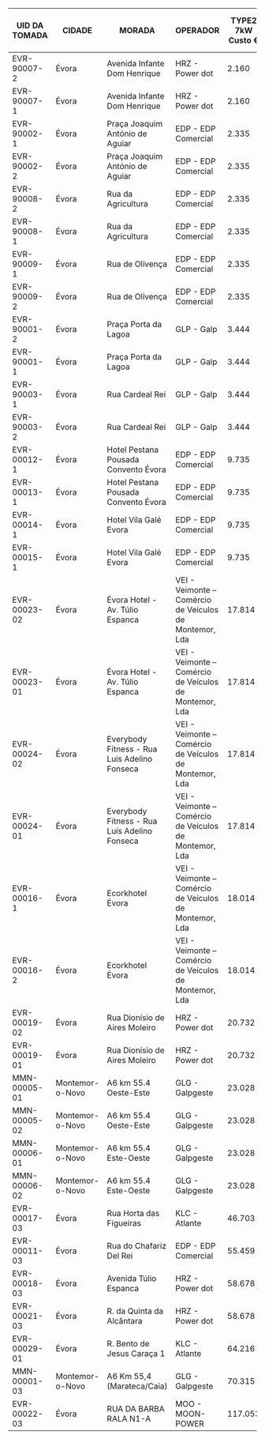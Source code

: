|UID DA TOMADA|CIDADE|MORADA|OPERADOR|TYPE2 7kW Custo €|Duração (minutos) até 7kW|POTÊNCIA DA TOMADA (kW)|TARIFA 1|TARIFA 2|TARIFA 3|FORMATO DA TOMADA|ESTADO DA TOMADA|
|-------------|------|------|--------|-----------------|-------------------------|-----------------------|--------|--------|--------|-----------------|----------------|
|EVR-90007-2|Évora|Avenida Infante Dom Henrique|HRZ - Power dot|2.160|583|37|€0,0037/min |||SOCKET|Disponível|
|EVR-90007-1|Évora|Avenida Infante Dom Henrique|HRZ - Power dot|2.160|583|37|€0,0037/min |||SOCKET|Disponível|
|EVR-90002-1|Évora|Praça Joaquim António de Aguiar|EDP - EDP Comercial|2.335|583|37|€0,004/min |||SOCKET|Disponível|
|EVR-90002-2|Évora|Praça Joaquim António de Aguiar|EDP - EDP Comercial|2.335|583|37|€0,004/min |||SOCKET|Disponível|
|EVR-90008-2|Évora|Rua da Agricultura|EDP - EDP Comercial|2.335|583|37|€0,004/min |||SOCKET|Disponível|
|EVR-90008-1|Évora|Rua da Agricultura|EDP - EDP Comercial|2.335|583|37|€0,004/min |||SOCKET|Disponível|
|EVR-90009-1|Évora|Rua de Olivença|EDP - EDP Comercial|2.335|583|37|€0,004/min |||SOCKET|Em uso|
|EVR-90009-2|Évora|Rua de Olivença|EDP - EDP Comercial|2.335|583|37|€0,004/min |||SOCKET|Disponível|
|EVR-90001-2|Évora|Praça Porta da Lagoa|GLP - Galp|3.444|583|37|€0,0059/min |||SOCKET|Disponível|
|EVR-90001-1|Évora|Praça Porta da Lagoa|GLP - Galp|3.444|583|37|€0,0059/min |||SOCKET|Disponível|
|EVR-90003-1|Évora|Rua Cardeal Rei|GLP - Galp|3.444|583|37|€0,0059/min |||SOCKET|Em uso|
|EVR-90003-2|Évora|Rua Cardeal Rei|GLP - Galp|3.444|583|37|€0,0059/min |||SOCKET|Disponível|
|EVR-00012-1|Évora|Hotel Pestana Pousada Convento Évora|EDP - EDP Comercial|9.735|583|72|€0,297/charge |€0,06/kWh |€0,01/min |SOCKET|Disponível|
|EVR-00013-1|Évora|Hotel Pestana Pousada Convento Évora|EDP - EDP Comercial|9.735|583|72|€0,297/charge |€0,06/kWh |€0,01/min |SOCKET|Disponível|
|EVR-00014-1|Évora|Hotel Vila Galé Evora|EDP - EDP Comercial|9.735|583|74|€0,297/charge |€0,06/kWh |€0,01/min |SOCKET|Disponível|
|EVR-00015-1|Évora|Hotel Vila Galé Evora|EDP - EDP Comercial|9.735|583|74|€0,297/charge |€0,06/kWh |€0,01/min |SOCKET|Disponível|
|EVR-00023-02|Évora|Évora Hotel - Av. Túlio Espanca|VEI - Veimonte – Comércio de Veículos de Montemor, Lda|17.814|583|22|€0,3/charge |€0,03/min ||CABLE|Disponível|
|EVR-00023-01|Évora|Évora Hotel - Av. Túlio Espanca|VEI - Veimonte – Comércio de Veículos de Montemor, Lda|17.814|583|22|€0,3/charge |€0,03/min ||SOCKET|Disponível|
|EVR-00024-02|Évora|Everybody Fitness - Rua Luís Adelino Fonseca|VEI - Veimonte – Comércio de Veículos de Montemor, Lda|17.814|583|22|€0,3/charge |€0,03/min ||CABLE|Disponível|
|EVR-00024-01|Évora|Everybody Fitness - Rua Luís Adelino Fonseca|VEI - Veimonte – Comércio de Veículos de Montemor, Lda|17.814|583|22|€0,3/charge |€0,03/min ||SOCKET|Disponível|
|EVR-00016-1|Évora|Ecorkhotel Évora|VEI - Veimonte – Comércio de Veículos de Montemor, Lda|18.014|583|22|€0,5/charge |€0,03/min ||SOCKET|Disponível|
|EVR-00016-2|Évora|Ecorkhotel Évora|VEI - Veimonte – Comércio de Veículos de Montemor, Lda|18.014|583|22|€0,5/charge |€0,03/min ||SOCKET|Disponível|
|EVR-00019-02|Évora|Rua Dionísio de Aires Moleiro|HRZ - Power dot|20.732|583|22|€0,3/charge |€0,035/min ||SOCKET|Disponível|
|EVR-00019-01|Évora|Rua Dionísio de Aires Moleiro|HRZ - Power dot|20.732|583|22|€0,3/charge |€0,035/min ||SOCKET|Disponível|
|MMN-00005-01|Montemor-o-Novo|A6 km 55.4 Oeste-Este|GLG - Galpgeste|23.028|583|22|€0,2608/charge |€0,039/min ||SOCKET|Disponível|
|MMN-00005-02|Montemor-o-Novo|A6 km 55.4 Oeste-Este|GLG - Galpgeste|23.028|583|22|€0,2608/charge |€0,039/min ||SOCKET|Disponível|
|MMN-00006-01|Montemor-o-Novo|A6 km 55.4 Este-Oeste|GLG - Galpgeste|23.028|583|22|€0,2608/charge |€0,039/min ||SOCKET|Disponível|
|MMN-00006-02|Montemor-o-Novo|A6 km 55.4 Este-Oeste|GLG - Galpgeste|23.028|583|22|€0,2608/charge |€0,039/min ||SOCKET|Disponível|
|EVR-00017-03|Évora|Rua Horta das Figueiras|KLC - Atlante|46.703|583|43|€0,08/min |||CABLE|Disponível|
|EVR-00011-03|Évora|Rua do Chafariz Del Rei|EDP - EDP Comercial|55.459|583|43|€0,095/min |||CABLE|Disponível|
|EVR-00018-03|Évora|Avenida Túlio Espanca|HRZ - Power dot|58.678|583|43|€0,3/charge |€0,1/min ||CABLE|Disponível|
|EVR-00021-03|Évora|R. da Quinta da Alcântara|HRZ - Power dot|58.678|583|22|€0,3/charge |€0,1/min ||CABLE|Disponível|
|EVR-00029-01|Évora|R. Bento de Jesus Caraça 1|KLC - Atlante|64.216|583|22|€0,11/min |||CABLE|Disponível|
|MMN-00001-03|Montemor-o-Novo|A6 Km 55,4 (Marateca/Caia)|GLG - Galpgeste|70.315|583|43|€0,2608/charge |€0,12/min ||CABLE|Disponível|
|EVR-00022-03|Évora|RUA DA BARBA RALA N1-A|MOO - MOON-POWER|117.053|583|22|€0,296/charge |€0,2/min ||SOCKET|Disponível|
